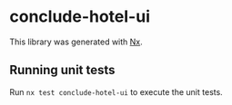 # conclude-hotel-ui

This library was generated with [Nx](https://nx.dev).

## Running unit tests

Run `nx test conclude-hotel-ui` to execute the unit tests.
